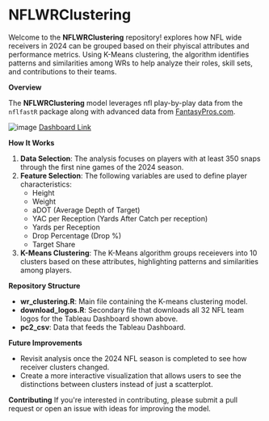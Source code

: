 # NFLWRClustering
Welcome to the **NFLWRClustering** repository! explores how NFL wide receivers in 2024 can be grouped based on their phyiscal attributes and performance metrics. Using K-Means clustering, the algorithm identifies patterns and similarities among WRs to help analyze their roles, skill sets, and contributions to their teams. 

**Overview**

The **NFLWRClustering** model leverages nfl play-by-play data from the `nflfastR` package along with advanced data from [FantasyPros.com](https://www.fantasypros.com/nfl/advanced-stats-wr.php). 

![image](https://github.com/user-attachments/assets/81ebb0e6-2675-448f-a2d1-9f851185662b)
[Dashboard Link](https://public.tableau.com/app/profile/jarred.robidoux4256/viz/NFLReceiverClusters/ClusterDash)

**How It Works**
1. **Data Selection**: The analysis focuses on players with at least 350 snaps through the first nine games of the 2024 season. 
2. **Feature Selection**: The following variables are used to define player characteristics:
   - Height
   - Weight
   - aDOT (Average Depth of Target)
   - YAC per Reception (Yards After Catch per reception)
   - Yards per Reception
   - Drop Percentage (Drop %)
   - Target Share
3. **K-Means Clustering**: The K-Means algorithm groups receievers into 10 clusters based on these attributes, highlighting patterns and similarities among players. 

**Repository Structure**
- **wr_clustering.R**: Main file containing the K-means clustering model.
- **download_logos.R**: Secondary file that downloads all 32 NFL team logos for the Tableau Dashboard shown above.
- **pc2_csv**: Data that feeds the Tableau Dashboard.

**Future Improvements**

- Revisit analysis once the 2024 NFL season is completed to see how receiver clusters changed.
- Create a more interactive visualization that allows users to see the distinctions between clusters instead of just a scatterplot.

**Contributing**
If you're interested in contributing, please submit a pull request or open an issue with ideas for improving the model. 
